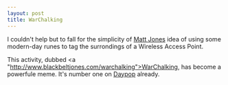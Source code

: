 ```yaml
---
layout: post
title: WarChalking
---
```


I couldn't help but to fall for the simplicity of <a href="http://www.blackbeltjones.com/work">Matt Jones</a> idea of using some modern-day runes to tag the surrondings of a Wireless Access Point.

This activity, dubbed <a "http://www.blackbeltjones.com/warchalking">WarChalking</a>, has become a powerfule meme. It's number one on <a href="http://www.daypop.com/top/">Daypop</a> already.
